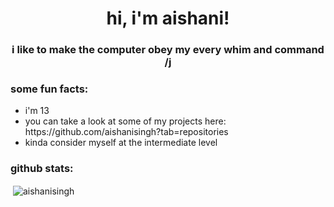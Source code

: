 <h1 align = "center">hi, i'm aishani!</h1>
<h3 align="center">i like to make the computer obey my every whim and command /j</h3>

<h3>some fun facts:</h3>
<ul>
  <li>i'm 13 </li>
  <li>you can take a look at some of my projects here: https://github.com/aishanisingh?tab=repositories</li>
  <li>kinda consider myself at the intermediate level</li>
  </ul>
  

<h3>github stats:</h3>
<p>&nbsp;<img align="center" src="https://github-readme-stats.vercel.app/api?username=aishanisingh&show_icons=true&locale=en" alt="aishanisingh" /></p>

